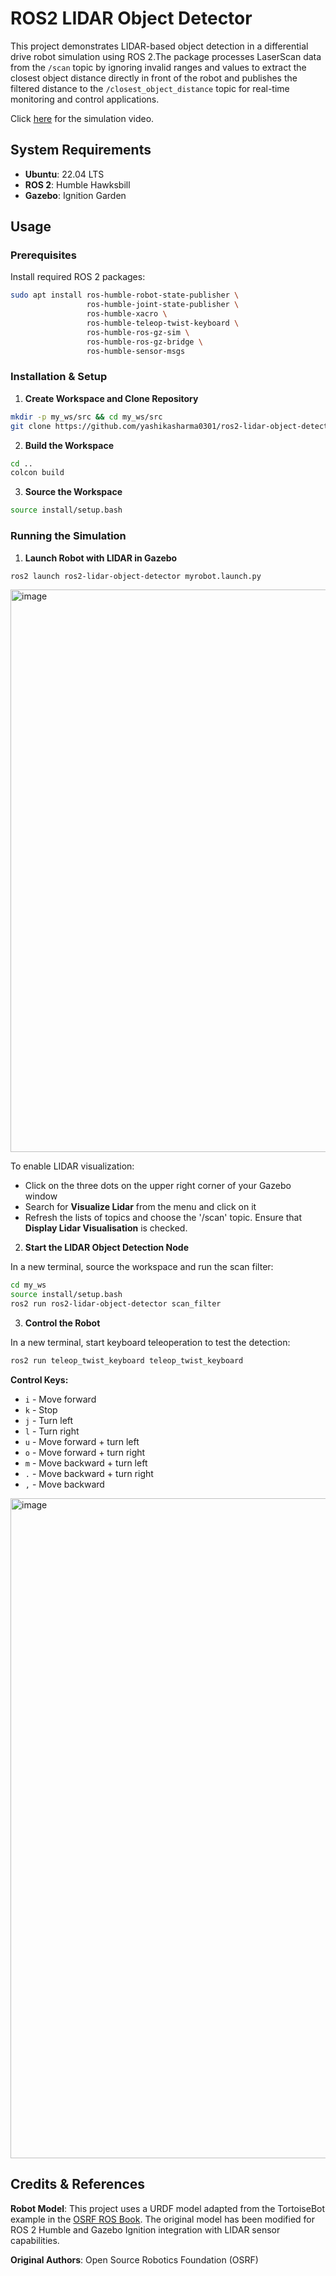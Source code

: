 # ROS2 LIDAR Object Detector
This project demonstrates LIDAR-based object detection in a differential drive robot simulation using ROS 2.The package processes LaserScan data from the `/scan` topic by ignoring invalid ranges and values to extract the closest object distance directly in front of the robot and publishes the filtered distance to the `/closest_object_distance` topic for real-time monitoring and control applications.

Click [here](https://youtu.be/wR66sn73yjY) for the simulation video.

## System Requirements
- **Ubuntu**: 22.04 LTS
- **ROS 2**: Humble Hawksbill
- **Gazebo**: Ignition Garden

## Usage

### Prerequisites
Install required ROS 2 packages:
```bash
sudo apt install ros-humble-robot-state-publisher \
                 ros-humble-joint-state-publisher \
                 ros-humble-xacro \
                 ros-humble-teleop-twist-keyboard \
                 ros-humble-ros-gz-sim \
                 ros-humble-ros-gz-bridge \
                 ros-humble-sensor-msgs
```

### Installation & Setup
1. **Create Workspace and Clone Repository**
```bash
mkdir -p my_ws/src && cd my_ws/src
git clone https://github.com/yashikasharma0301/ros2-lidar-object-detector.git
```

2. **Build the Workspace**
```bash
cd ..
colcon build
```

3. **Source the Workspace**
```bash
source install/setup.bash
```

### Running the Simulation

1. **Launch Robot with LIDAR in Gazebo**
```bash
ros2 launch ros2-lidar-object-detector myrobot.launch.py
```
<img width="1020" height="900" alt="image" src="https://github.com/user-attachments/assets/79334c0b-150d-43c4-8764-eb47e342b401" />

To enable LIDAR visualization:
- Click on the three dots on the upper right corner of your Gazebo window
- Search for **Visualize Lidar** from the menu and click on it
- Refresh the lists of topics and choose the '/scan' topic. Ensure that **Display Lidar Visualisation** is checked.

2. **Start the LIDAR Object Detection Node**

In a new terminal, source the workspace and run the scan filter:
```bash
cd my_ws
source install/setup.bash
ros2 run ros2-lidar-object-detector scan_filter
```

3. **Control the Robot**

In a new terminal, start keyboard teleoperation to test the detection:
```bash
ros2 run teleop_twist_keyboard teleop_twist_keyboard
```

**Control Keys:**
- `i` - Move forward
- `k` - Stop
- `j` - Turn left  
- `l` - Turn right
- `u` - Move forward + turn left
- `o` - Move forward + turn right
- `m` - Move backward + turn left
- `.` - Move backward + turn right
- `,` - Move backward
<img width="1854" height="1056" alt="image" src="https://github.com/user-attachments/assets/f22c26f8-b646-4669-9b7a-49c361c99c2b" />


## Credits & References
**Robot Model**: This project uses a URDF model adapted from the TortoiseBot example in the [OSRF ROS Book](https://github.com/osrf/rosbook/blob/master/code/tortoisebot/tortoisebot.urdf). The original model has been modified for ROS 2 Humble and Gazebo Ignition integration with LIDAR sensor capabilities.

**Original Authors**: Open Source Robotics Foundation (OSRF)
